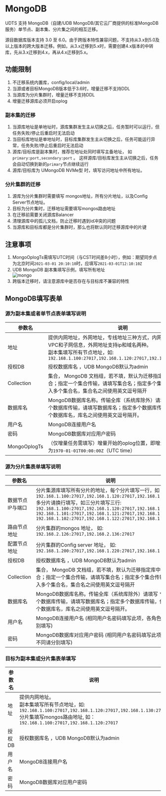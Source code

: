 # MongoDB

UDTS 支持 MongoDB（自建/UDB MongoDB/其它云厂商提供的标准MongoDB服务）单节点、副本集、分片集之间的相互迁移。

源目数据库版本支持 3.0 至 6.0。由于跨版本特性兼容问题，不支持从3.x到5.0及以上版本的跨大版本迁移。例如，从3.x迁移到5.x时，需要创建4.x版本的中转库，先从3.x迁移到4.x，再从4.x迁移到5.x。

## 功能限制

1. 不迁移系统内置库，config/local/admin
2. 当源或者目标MongoDB版本低于3.6时，增量迁移不支持DDL
3. 当源库为分片集群时，增量迁移不支持DDL
4. 增量迁移源库必须开启oplog

### 副本集的迁移
1. 当源库地址是单地址时，源库集群发生主从切换之后，任务暂时可以运行，但任务失败/停止后重启时无法启动
2. 当目标库地址是单地址时，目标库集群发生主从切换之后，任务可能运行异常，任务失败/停止后重启时无法启动
3. 源库/目标库是副本集时，推荐在地址处同时填写主备地址， 如 `primary:port,secondary:port` 。 这样源库/目标库发生主从切换之后，任务会自动切换到新的`primary`节点继续运行
4. 源库/目标库为 UMongoDB NVMe型 时，填写访问地址中所有地址。

### 分片集群的迁移

1. 源库为分片集群时需要填写 mongos地址，所有分片地址，以及Config Server节点地址。
2. 目标为分片集时，迁移地址需要填写mongos路由地址
3. 在迁移前需要关闭源库Balancer
4. 清理源库中的孤儿文档，防止迁移时遇到id冲突的问题
5. 当源库和目标库都是分片集群时，那么也将默认同时迁移源库中的片键

## 注意事项

1. MongoOplogTs需填写UTC时间（与CST时间差8小时），例如：期望同步点为北京时间`2021-03-01 20:10:10`时，应填写`2021-03-01T12:10:10Z`
2. UDB MongoDB 副本集填写示例，填写所有地址  
![mongo](http://udts-doc.cn-bj.ufileos.com/transfer/mongo/mongo_replica_address.png)
3. 跨版本迁移时，请注意源库中是否存在与目标库不兼容的特性

## MongoDB填写表单

### 源为副本集或者单节点表单填写说明

| 参数名   | 说明                                                         |
| -------- | ------------------------------------------------------------ |
| 地址      | 提供内网地址，外网地址，专线地址三种方式，内网地址需要填写VPC和子网信息，外网地址支持ip和域名两种。<BR/>副本集填写所有节点地址，如: `192.168.1.100:27017,192.168.1.120:27017,192.168.1.130:27017` |
| 授权DB      |授权数据库名  ，UDB MongoDB默认为admin|
| Collection       | 集合， MongoDB 文档组，若不填，默认为迁移指定库中的所有集合；指定一个集合传输，请填写集合名；指定多个集合传输，依次输入多个集合名，集合名之间使用英文逗号隔开 |
| 数据库名 | MongoDB数据库名称。传输全库（系统库除外）请填写 * ；指定一个数据库传输，请填写数据库名；指定多个数据库传输，依次输入多个数据库名，库名之间使用英文逗号隔开。 |
| 用户名   | MongoDB连接用户名                                              |
| 密码     | MongoDB数据库对应用户密码                                      |
| MongoOplogTs | （仅增量任务需填写）增量开始的oplog位置，即增量同步点，格式为`1970-01-01T00:00:00Z`（UTC time） |


### 源为分片集表单填写说明

| 参数名   | 说明                                                         |
| -------- | ------------------------------------------------------------ |
| 数据节点IP与端口  | 分片集源库填写所有分片的地址，每个分片填写一行，如：`192.168.1.100:27017,192.168.1.120:27017,192.168.1.130:27017` <BR/>多分片请换行填写，如三分片填写三行: <BR/>`192.168.1.100:27017,192.168.1.120:27017,192.168.1.130:27017`<BR/>`192.168.1.101:27017,192.168.1.121:27017,192.168.1.131:27017`<BR/>`192.168.1.102:27017,192.168.1.122:27017,192.168.1.132:27017`|
| 路由节点地址  | 分片集群的mongos 地址， 如: `192.168.2.126:27017,192.168.2.136:27017` |
| 配置节点地址  | 分片集群的Config server 地址， 如: `192.168.1.200:27017,192.168.1.220:27017,192.168.1.230:27017` |
| 授权DB      |授权数据库名  ，UDB MongoDB默认为admin|
| Collection       | 集合， MongoDB 文档组，若不填，默认为迁移指定库中的所有集合；指定一个集合传输，请填写集合名；指定多个集合传输，依次输入多个集合名，集合名之间使用英文逗号隔开 |
| 数据库名 | MongoDB数据库名称。传输全库（系统库除外）请填写 * ；指定一个数据库传输，请填写数据库名；指定多个数据库传输，依次输入多个数据库名，库名之间使用英文逗号隔开。 |
| 用户名   | MongoDB连接用户名  (相同用户名密码填写此项，各角色不同请分别填写)                                           |
| 密码     | MongoDB数据库对应用户密码    (相同用户名密码填写此项，各角色不同请分别填写)                                  |



### 目标为副本集或分片集表单填写

| 参数名   | 说明                                                         |
| -------- | ------------------------------------------------------------ |
| 地址      | 提供内网地址。 <BR/>副本集填写所有节点地址，如: `192.168.1.100:27017,192.168.1.120:27017,192.168.1.130:27017` <BR />分片集填写mongos路由地址, 如：`192.168.1.100:27017,192.168.1.120:27017` |
| 授权DB   |授权数据库名  ，UDB MongoDB默认为admin|
| 用户名   | MongoDB连接用户名                                              |
| 密码     | MongoDB数据库对应用户密码                                      |

